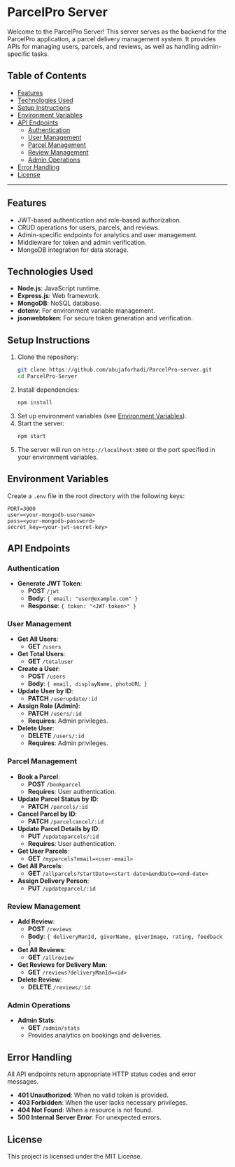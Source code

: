 # ParcelPro Server

Welcome to the ParcelPro Server! This server serves as the backend for the ParcelPro application, a parcel delivery management system. It provides APIs for managing users, parcels, and reviews, as well as handling admin-specific tasks.

## Table of Contents
- [Features](#features)
- [Technologies Used](#technologies-used)
- [Setup Instructions](#setup-instructions)
- [Environment Variables](#environment-variables)
- [API Endpoints](#api-endpoints)
  - [Authentication](#authentication)
  - [User Management](#user-management)
  - [Parcel Management](#parcel-management)
  - [Review Management](#review-management)
  - [Admin Operations](#admin-operations)
- [Error Handling](#error-handling)
- [License](#license)

---

## Features
- JWT-based authentication and role-based authorization.
- CRUD operations for users, parcels, and reviews.
- Admin-specific endpoints for analytics and user management.
- Middleware for token and admin verification.
- MongoDB integration for data storage.

## Technologies Used
- **Node.js**: JavaScript runtime.
- **Express.js**: Web framework.
- **MongoDB**: NoSQL database.
- **dotenv**: For environment variable management.
- **jsonwebtoken**: For secure token generation and verification.

## Setup Instructions
1. Clone the repository:
   ```bash
   git clone https://github.com/abujaforhadi/ParcelPro-server.git
   cd ParcelPro-Server
   ```
2. Install dependencies:
   ```bash
   npm install
   ```
3. Set up environment variables (see [Environment Variables](#environment-variables)).
4. Start the server:
   ```bash
   npm start
   ```
5. The server will run on `http://localhost:3000` or the port specified in your environment variables.

## Environment Variables
Create a `.env` file in the root directory with the following keys:

```env
PORT=3000
user=<your-mongodb-username>
pass=<your-mongodb-password>
secret_key=<your-jwt-secret-key>
```

## API Endpoints

### Authentication
- **Generate JWT Token**:
  - **POST** `/jwt`
  - **Body**: `{ email: "user@example.com" }`
  - **Response**: `{ token: "<JWT-token>" }`

### User Management
- **Get All Users**:
  - **GET** `/users`
- **Get Total Users**:
  - **GET** `/totaluser`
- **Create a User**:
  - **POST** `/users`
  - **Body**: `{ email, displayName, photoURL }`
- **Update User by ID**:
  - **PATCH** `/userupdate/:id`
- **Assign Role (Admin)**:
  - **PATCH** `/users/:id`
  - **Requires**: Admin privileges.
- **Delete User**:
  - **DELETE** `/users/:id`
  - **Requires**: Admin privileges.

### Parcel Management
- **Book a Parcel**:
  - **POST** `/bookparcel`
  - **Requires**: User authentication.
- **Update Parcel Status by ID**:
  - **PATCH** `/parcels/:id`
- **Cancel Parcel by ID**:
  - **PATCH** `/parcelcancel/:id`
- **Update Parcel Details by ID**:
  - **PUT** `/updateparcels/:id`
  - **Requires**: User authentication.
- **Get User Parcels**:
  - **GET** `/myparcels?email=<user-email>`
- **Get All Parcels**:
  - **GET** `/allparcels?startDate=<start-date>&endDate=<end-date>`
- **Assign Delivery Person**:
  - **PUT** `/updateparcel/:id`

### Review Management
- **Add Review**:
  - **POST** `/reviews`
  - **Body**: `{ deliveryManId, giverName, giverImage, rating, feedback }`
- **Get All Reviews**:
  - **GET** `/allreview`
- **Get Reviews for Delivery Man**:
  - **GET** `/reviews?deliveryManId=<id>`
- **Delete Review**:
  - **DELETE** `/reviews/:id`

### Admin Operations
- **Admin Stats**:
  - **GET** `/admin/stats`
  - Provides analytics on bookings and deliveries.

## Error Handling
All API endpoints return appropriate HTTP status codes and error messages.
- **401 Unauthorized**: When no valid token is provided.
- **403 Forbidden**: When the user lacks necessary privileges.
- **404 Not Found**: When a resource is not found.
- **500 Internal Server Error**: For unexpected errors.

## License
This project is licensed under the MIT License.

